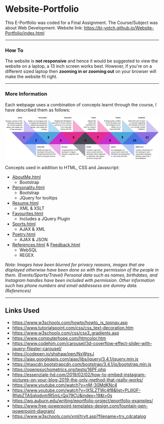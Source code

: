 # Website-Portfolio
This E-Portfolio was coded for a Final Assignment. The Course/Subject was about Web Development. Website link: https://bi-yotch.github.io/Website-Portfolio/index.html

---
### How To
The website is **not responsive** and hence it would be suggested to view the website on a laptop, a 13 inch screen works best. However, if you're on a different sized laptop then **zooming in or zooming out** on your browser will make the website fit right.

---
### More Information
Each webpage uses a combination of concepts learnt through the course, I have described them as follows:

![](https://github.com/bi-yotch/Website-Portfolio/blob/main/image.png)

Concepts used in addition to HTML, CSS and Javascript:

* [AboutMe.html](https://bi-yotch.github.io/Website-Portfolio/aboutMe.html)
   * Bootstrap
* [Personality.html](https://bi-yotch.github.io/Website-Portfolio/personality.html)
   * Bootstrap
   * JQuery for tooltips
* [Resume.html](https://bi-yotch.github.io/Website-Portfolio/resume.html)
   * XML & XSLT
* [Favourites.html](https://bi-yotch.github.io/Website-Portfolio/favourites.html)
   * Includes a JQuery Plugin
* [Sports.html](https://bi-yotch.github.io/Website-Portfolio/sports.html)
   * AJAX & XML
* [Poetry.html](https://bi-yotch.github.io/Website-Portfolio/poetry.html)
   * AJAX & JSON
* [References.html](https://bi-yotch.github.io/Website-Portfolio/references.html) & [Feedback.html](https://bi-yotch.github.io/Website-Portfolio/feedback.html)
   * WebSQL
   * REGEX

*Note: Images have been blurred for privacy reasons, images that are displayed otherwise have been done so with the permission of the people in them. (Events/Sports/Travel) Personal data such as names, birthdates, and Instagram handles have been included with permission. Other information such has phone numbers and email addressess are dummy data. (References)*

---
## Links Used

* https://www.w3schools.com/howto/howto_js_topnav.asp
* https://www.tutorialspoint.com/css/css_text-decoration.htm
* https://www.w3schools.com/css/css3_gradients.asp
* https://www.computerhope.com/htmcolor.htm
* https://www.codehim.com/carousel/3d-coverflow-effect-slider-with-jquery-flipster-carousel/
* https://codepen.io/shshaw/pen/NxWgxJ
* https://ajax.googleapis.com/ajax/libs/jquery/3.4.1/jquery.min.js
* https://maxcdn.bootstrapcdn.com/bootstrap/3.4.1/js/bootstrap.min.js 
* https://openpsychometrics.org/tests/16PF.php
* https://essenziale-hd.com/2019/02/02/how-to-embed-instagram-pictures-on-your-blog-2019-the-only-method-that-really-works/
* https://www.youtube.com/watch?v=nM-30MdKNc4
* https://www.youtube.com/watch?v=lX5LZTWc4f8&list=PLillGF-RfqbZTASqIqdvm1R5mLrQq79CU&index=19&t=0s
* https://wp.auburn.edu/writing/eportfolio-project/eportfolio-examples/
* https://www.free-powerpoint-templates-design.com/fountain-pen-powerpoint-diagram/
* https://www.w3schools.com/xml/tryit.asp?filename=try_cdcatalog

